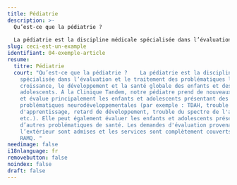 ```yaml
---
title: Pédiatrie
description: >-
  Qu’est-ce que la pédiatrie ? 
   
  La pédiatrie est la discipline médicale spécialisée dans l’évaluation et le traitement des problématiques liées à la croissance, le développement et la santé globale des enfants et des adolescents. À la Clinique Tandem, notre pédiatre prend de nouveaux patients et évalue principalement les enfants et adolescents présentant des problématiques neurodéveloppementales (par exemple : TDAH, trouble d'apprentissage, retard de développement, trouble du spectre de l'autisme, etc.). Elle peut également évaluer les enfants et adolescents présentant d’autres problématiques de santé. Les demandes d'évaluation provenant de l’extérieur sont admises et les services sont complètement couverts par la RAMQ. 
slug: ceci-est-un-example
identifiant: 04-exemple-article
resume:
  titre: Pédiatrie
  court: "Qu’est-ce que la pédiatrie ?    La pédiatrie est la discipline médicale
    spécialisée dans l’évaluation et le traitement des problématiques liées à la
    croissance, le développement et la santé globale des enfants et des
    adolescents. À la Clinique Tandem, notre pédiatre prend de nouveaux patients
    et évalue principalement les enfants et adolescents présentant des
    problématiques neurodéveloppementales (par exemple : TDAH, trouble
    d'apprentissage, retard de développement, trouble du spectre de l'autisme,
    etc.). Elle peut également évaluer les enfants et adolescents présentant
    d’autres problématiques de santé. Les demandes d'évaluation provenant de
    l’extérieur sont admises et les services sont complètement couverts par la
    RAMQ. "
needimage: false
i18nlanguage: fr
removebutton: false
noindex: false
draft: false
---
```

